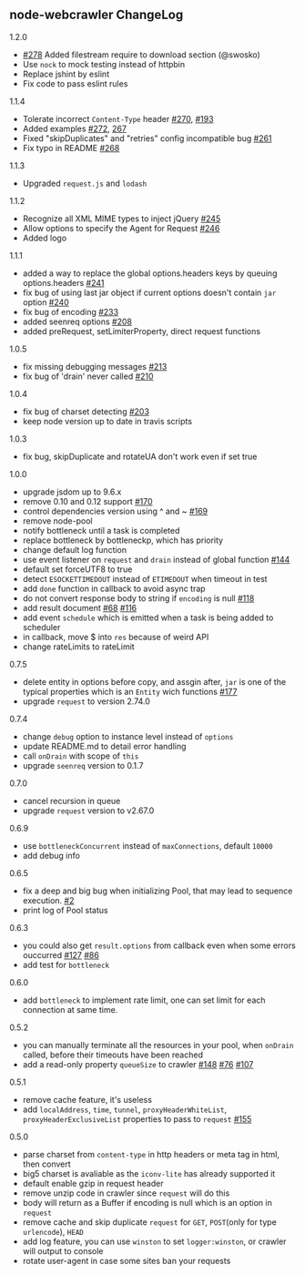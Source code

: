 node-webcrawler ChangeLog
-------------------------

1.2.0
 * [#278](https://github.com/bda-research/node-crawler/pull/278) Added filestream require to download section (@swosko)
 * Use `nock` to mock testing instead of httpbin
 * Replace jshint by eslint
 * Fix code to pass eslint rules

1.1.4
 * Tolerate incorrect `Content-Type` header [#270](https://github.com/bda-research/node-crawler/pull/270), [#193](https://github.com/bda-research/node-crawler/issues/193)
 * Added examples [#272](https://github.com/bda-research/node-crawler/pull/272), [267](https://github.com/bda-research/node-crawler/issues/267)
 * Fixed "skipDuplicates" and "retries" config incompatible bug [#261](https://github.com/bda-research/node-crawler/issues/261)
 * Fix typo in README [#268](https://github.com/bda-research/node-crawler/pull/268)

1.1.3
 * Upgraded `request.js` and `lodash`

1.1.2
 * Recognize all XML MIME types to inject jQuery [#245](https://github.com/bda-research/node-crawler/pull/245)
 * Allow options to specify the Agent for Request [#246](https://github.com/bda-research/node-crawler/pull/246)
 * Added logo

1.1.1
 * added a way to replace the global options.headers keys by queuing options.headers  [#241](https://github.com/bda-research/node-crawler/issues/241)
 * fix bug of using last jar object if current options doesn't contain `jar` option [#240](https://github.com/bda-research/node-crawler/issues/240)
 * fix bug of encoding [#233](https://github.com/bda-research/node-crawler/issues/233)
 * added seenreq options [#208](https://github.com/bda-research/node-crawler/issues/208)
 * added preRequest, setLimiterProperty, direct request functions

1.0.5
 * fix missing debugging messages [#213](https://github.com/bda-research/node-crawler/issues/213)
 * fix bug of 'drain' never called [#210](https://github.com/bda-research/node-crawler/issues/210)

1.0.4
 * fix bug of charset detecting [#203](https://github.com/bda-research/node-crawler/issues/203)
 * keep node version up to date in travis scripts

1.0.3
 * fix bug, skipDuplicate and rotateUA don't work even if set true

1.0.0
 * upgrade jsdom up to 9.6.x
 * remove 0.10 and 0.12 support [#170](https://github.com/bda-research/node-crawler/issues/170)
 * control dependencies version using ^ and ~ [#169](https://github.com/bda-research/node-crawler/issues/169)
 * remove node-pool
 * notify bottleneck until a task is completed
 * replace bottleneck by bottleneckp, which has priority
 * change default log function
 * use event listener on `request` and `drain` instead of global function [#144](https://github.com/bda-research/node-crawler/issues/144)
 * default set forceUTF8 to true
 * detect `ESOCKETTIMEDOUT` instead of `ETIMEDOUT` when timeout in test
 * add `done` function in callback to avoid async trap
 * do not convert response body to string if `encoding` is null [#118](https://github.com/bda-research/node-crawler/issues/118)
 * add result document [#68](https://github.com/bda-research/node-crawler/issues/68) [#116](https://github.com/bda-research/node-crawler/issues/116)
 * add event `schedule` which is emitted when a task is being added to scheduler
 * in callback, move $ into `res` because of weird API
 * change rateLimits to rateLimit
 
0.7.5
 * delete entity in options before copy, and assgin after, `jar` is one of the typical properties which is an `Entity` wich functions [#177](https://github.com/bda-research/node-crawler/issues/177)
 * upgrade `request` to version 2.74.0

0.7.4
 * change `debug` option to instance level instead of `options`
 * update README.md to detail error handling
 * call `onDrain` with scope of `this`
 * upgrade `seenreq` version to 0.1.7

0.7.0
 * cancel recursion in queue
 * upgrade `request` version to v2.67.0

0.6.9
 * use `bottleneckConcurrent` instead of `maxConnections`, default `10000`
 * add debug info

0.6.5
 * fix a deep and big bug when initializing Pool, that may lead to sequence execution. [#2](https://github.com/bda-research/node-webcrawler/issues/2)
 * print log of Pool status

0.6.3
 * you could also get `result.options` from callback even when some errors ouccurred [#127](https://github.com/bda-research/node-crawler/issues/127) [#86](https://github.com/bda-research/node-crawler/issues/86)
 * add test for `bottleneck`

0.6.0
 * add `bottleneck` to implement rate limit, one can set limit for each connection at same time.
 
0.5.2
 * you can manually terminate all the resources in your pool, when `onDrain` called, before their timeouts have been reached
 * add a read-only property `queueSize` to crawler [#148](https://github.com/bda-research/node-crawler/issues/148) [#76](https://github.com/bda-research/node-crawler/issues/76) [#107](https://github.com/bda-research/node-crawler/issues/107)
 
0.5.1
 * remove cache feature, it's useless
 * add `localAddress`, `time`, `tunnel`, `proxyHeaderWhiteList`, `proxyHeaderExclusiveList` properties to pass to `request` [#155](https://github.com/bda-research/node-crawler/issues/155)

0.5.0
 * parse charset from `content-type` in http headers or meta tag in html, then convert
 * big5 charset is avaliable as the `iconv-lite` has already supported it 
 * default enable gzip in request header
 * remove unzip code in crawler since `request` will do this
 * body will return as a Buffer if encoding is null which is an option in `request`
 * remove cache and skip duplicate `request` for `GET`, `POST`(only for type `urlencode`), `HEAD`
 * add log feature, you can use `winston` to set `logger:winston`, or crawler will output to console
 * rotate user-agent in case some sites ban your requests
 

